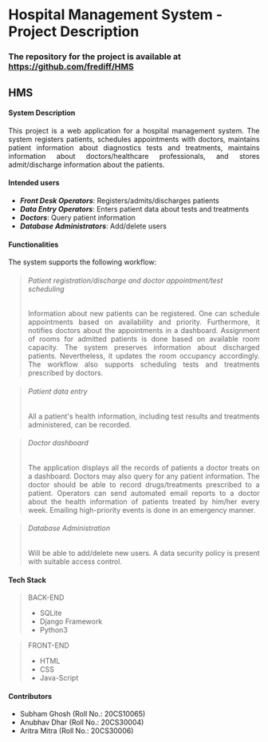 

# Hospital Management System - Project Description

### The repository for the project is available at https://github.com/frediff/HMS

## HMS 

#### System Description

<p align="justify">This project is a web application for a hospital management system. The system registers patients, schedules appointments with doctors, maintains patient information about diagnostics tests and treatments, maintains information about doctors/healthcare professionals, and stores admit/discharge information about the patients.</p>

#### Intended users

- ***Front Desk Operators***: Registers/admits/discharges patients
- ***Data Entry Operators***: Enters patient data about tests and treatments
- ***Doctors***: Query patient information
- ***Database Administrators***: Add/delete users

#### Functionalities

The system supports the following workflow:

> ###### Patient registration/discharge and doctor appointment/test scheduling
>
> <p align="justify">Information about new patients can be registered. One can schedule appointments based on availability and priority. Furthermore, it notifies doctors about the appointments in a dashboard. Assignment of rooms for admitted patients is done based on available room capacity. The system preserves information about discharged patients. Nevertheless, it updates the room occupancy accordingly. The workflow also supports scheduling tests and treatments prescribed by doctors.</p>

> ###### Patient data entry
>
> <p align="justify">All a patient's health information, including test results and treatments administered, can be recorded.</p>

> ###### Doctor dashboard
>
> <p align="justify">The application displays all the records of patients a doctor treats on a dashboard. Doctors may also query for any patient information. The doctor should be able to record drugs/treatments prescribed to a patient. Operators can send automated email reports to a doctor about the health information of patients treated by him/her every week. Emailing high-priority events is done in an emergency manner.</p>

> ###### Database Administration
>
> <p align="justify">Will be able to add/delete new users. A data security policy is present with suitable access control.</p>

#### Tech Stack

> BACK-END
>
> - SQLite
> - Django Framework
> - Python3

> FRONT-END
>
> - HTML
> - CSS
> - Java-Script



#### Contributors

- Subham Ghosh (Roll No.: 20CS10065)
- Anubhav Dhar (Roll No.: 20CS30004)
- Aritra Mitra (Roll No.: 20CS30006)
